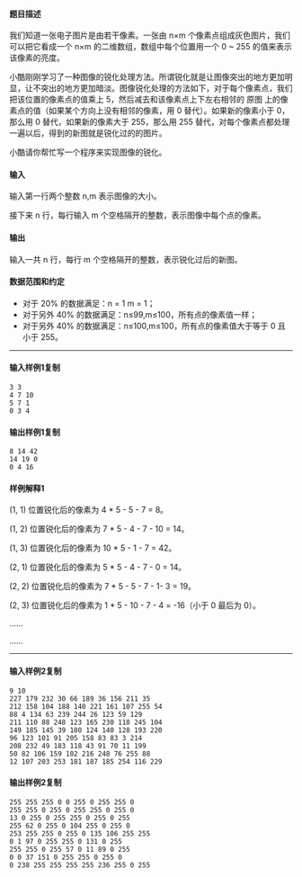 #### 题目描述

我们知道一张电子图片是由若干像素。一张由 n×m 个像素点组成灰色图片，我们可以把它看成一个 n×m 的二维数组，数组中每个位置用一个 0 ~ 255 的值来表示该像素的亮度。

小酷刚刚学习了一种图像的锐化处理方法。所谓锐化就是让图像突出的地方更加明显，让不突出的地方更加暗淡。图像锐化处理的方法如下，对于每个像素点，我们把该位置的像素点的值乘上 5，然后减去和该像素点上下左右相邻的 原图 上的像素点的值（如果某个方向上没有相邻的像素，用 0 替代）。如果新的像素小于 0，那么用 0 替代，如果新的像素大于 255，那么用 255 替代，对每个像素点都处理一遍以后，得到的新图就是锐化过的的图片。

小酷请你帮忙写一个程序来实现图像的锐化。

#### 输入

输入第一行两个整数 n,m 表示图像的大小。

接下来 n 行，每行输入 m 个空格隔开的整数，表示图像中每个点的像素。

#### 输出

输入一共 n 行，每行 m 个空格隔开的整数，表示锐化过后的新图。

#### 数据范围和约定

-   对于 20% 的数据满足：n = 1 m = 1；
-   对于另外 40% 的数据满足：n≤99,m≤100，所有点的像素值一样；
-   对于另外 40% 的数据满足：n≤100,m≤100，所有点的像素值大于等于 0 且小于 255。

___

#### 输入样例1复制

```
3 3
4 7 10
5 7 1
0 3 4
```

#### 输出样例1复制

```
8 14 42
14 19 0
0 4 16
```

#### 样例解释1

(1, 1) 位置锐化后的像素为 4 * 5 - 5 - 7 = 8。

(1, 2) 位置锐化后的像素为 7 * 5 - 4 - 7 - 10 = 14。

(1, 3) 位置锐化后的像素为 10 * 5 - 1 - 7 = 42。

(2, 1) 位置锐化后的像素为 5 * 5 - 4 - 7 - 0 = 14。

(2, 2) 位置锐化后的像素为 7 * 5 - 5 - 7 - 1- 3 = 19。

(2, 3) 位置锐化后的像素为 1 * 5 - 10 - 7 - 4 = -16（小于 0 最后为 0）。

……

……

___

#### 输入样例2复制

```
9 10
227 179 232 30 66 189 36 156 211 35
212 158 104 188 140 221 161 107 255 54
88 4 134 63 239 244 26 123 59 129
211 110 88 248 123 165 230 118 245 104
149 185 145 39 180 124 140 128 193 220
96 123 101 91 205 158 83 83 3 214
208 232 49 183 118 43 91 70 11 199
50 82 106 159 102 216 248 76 255 88
12 107 203 253 181 187 185 254 116 229
```

#### 输出样例2复制

```
255 255 255 0 0 255 0 255 255 0
255 255 0 255 0 255 255 0 255 0
13 0 255 0 255 255 0 255 0 255
255 62 0 255 0 104 255 0 255 0
253 255 255 0 255 0 135 106 255 255
0 1 97 0 255 255 0 131 0 255
255 255 0 255 57 0 11 89 0 255
0 0 37 151 0 255 255 0 255 0
0 238 255 255 255 255 236 255 0 255
```